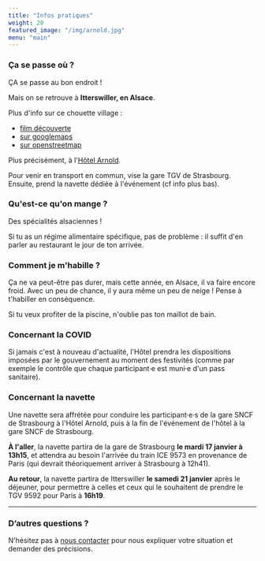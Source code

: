 ```yaml
---
title: "Infos pratiques"
weight: 20
featured_image: "/img/arnold.jpg"
menu: "main"
---
```



### Ça se passe où ?

ÇA se passe au bon endroit !

Mais on se retrouve à **Itterswiller, en Alsace**. 

Plus d'info sur ce chouette village :
- [film découverte](http://www.itterswiller.com/)
- [sur googlemaps](https://www.google.fr/maps?hl=fr&q=itterswiller)
- [sur openstreetmap](https://www.openstreetmap.org/relation/906265)

Plus précisément, à l'[Hôtel Arnold](https://www.hotel-arnold.com/).

Pour venir en transport en commun, vise la gare TGV de Strasbourg. Ensuite,
prend la navette dédiée à l'événement (cf info plus bas).

### Qu'est-ce qu'on mange ?

Des spécialités alsaciennes !

Si tu as un régime alimentaire spécifique, pas de problème : il suffit d'en
parler au restaurant le jour de ton arrivée.

### Comment je m'habille ?

Ça ne va peut-être pas durer, mais cette année, en Alsace, il va faire encore froid. Avec un peu de chance,
il y aura même un peu de neige ! Pense à t'habiller en conséquence.

Si tu veux profiter de la piscine, n'oublie pas ton maillot de bain.

### Concernant la COVID

Si jamais c'est à nouveau d'actualité, l'Hôtel prendra les dispositions
imposées par le gouvernement au moment des festivités (comme par exemple le
contrôle que chaque participant·e est muni·e d'un pass sanitaire).

### Concernant la navette

Une navette sera affrétée pour conduire les participant·e·s de la gare SNCF de
Strasbourg à l'Hôtel Arnold, puis à la fin de l'événement de l'hôtel à la gare
SNCF de Strasbourg. 

**À l'aller**, la navette partira de la gare de Strasbourg **le mardi 17
janvier à 13h15**, et attendra au besoin l'arrivée du train ICE 9573 en
provenance de Paris (qui devrait théoriquement arriver à Strasbourg à 12h41).

**Au retour**, la navette partira de Itterswiller **le samedi 21 janvier** après le
déjeuner, pour permettre à celles et ceux qui le souhaitent de prendre le TGV
9592 pour Paris à **16h19**.

---

### D’autres questions ?

N'hésitez pas à [nous contacter](/nous-contacter) pour nous
expliquer votre situation et demander des précisions.

